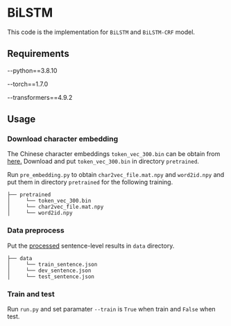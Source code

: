 # BiLSTM

This code is the implementation for `BiLSTM` and `BiLSTM-CRF` model.

## Requirements

--python==3.8.10

--torch==1.7.0

--transformers==4.9.2

## Usage

### Download character embedding

The Chinese character embeddings `token_vec_300.bin` can be obtain from [here.](https://github.com/liuhuanyong/ChineseEmbedding) Download and put `token_vec_300.bin` in directory `pretrained`.

Run `pre_embedding.py` to obtain `char2vec_file.mat.npy` and `word2id.npy` and put them in directory `pretrained` for the following training.


```
├── pretrained
│     └── token_vec_300.bin
│     └── char2vec_file.mat.npy
│     └── word2id.npy
```

### Data preprocess

Put the [processed](../../data) sentence-level results in `data` directory.

```
├── data
│     └── train_sentence.json
│     └── dev_sentence.json
│     └── test_sentence.json
```

### Train and test

Run `run.py` and set paramater `--train` is `True` when train and `False` when test.
